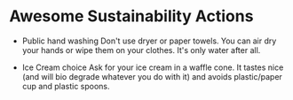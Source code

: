 # Awesome Sustainability Actions

* Public hand washing
Don't use dryer or paper towels. You can air dry your hands or wipe them on your clothes. It's only water after all.

* Ice Cream choice
Ask for your ice cream in a waffle cone. It tastes nice (and will bio degrade whatever you do with it) and avoids plastic/paper cup and plastic spoons.
